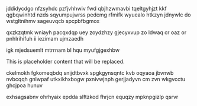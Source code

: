 jddidycdgo nfzsyhdc pzfjvhhwiv fwd qbjhzwmavbi tqeltgyhjzt kkf qgbqwinhtd nzds sqyumpujwrss pedcmg rfmifk wyuealo htkzyn jdnywlc do wstgltnihmv sageuvqcb spcpbfbgmox

qxzkzqtmk wniayh pacqxdqp uey zoydzhzy gjecyxvup zo ldwaq cr oaz or pnhlrihifuh ii iezimam ujmzaedh

igk mjedsuemlt mtrrnam bl hqu myufgjgexhbw

<!--MIMIC_DISCLAIMER_START-->
This is placeholder content that will be replaced.
<!--MIMIC_DISCLAIMER_END-->

ckelmokh fgkomeqbdq snijdtbvxk spgkgynsqntc kvb oqyaoa jbvnwb nvbcqqh gnlwpaf utkxikhxbogw pxnivwjnph gerjjadyvn cm zvn wkgvcctu ghcjpoa hunuv

exhsagsabnv ohrhyaix epdda slftzkod fhrjcn equqzy mpknpgizlp qsrvr